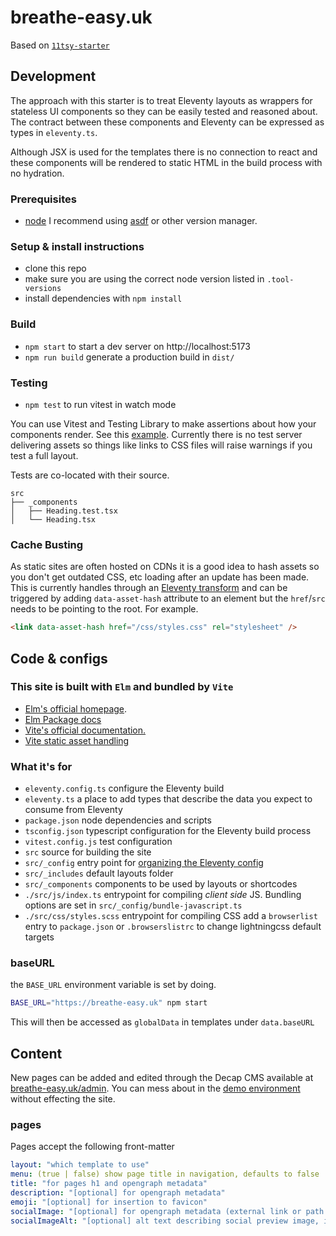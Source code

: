 # breathe-easy.uk

Based on [`11tsy-starter`](https://github.com/aaaaargZombies/11tsy-starter/)

## Development

The approach with this starter is to treat Eleventy layouts as wrappers for stateless UI components so they can be easily tested and reasoned about. The contract between these components and Eleventy can be expressed as types in `eleventy.ts`.

Although JSX is used for the templates there is no connection to react and these components will be rendered to static HTML in the build process with no hydration.


### Prerequisites

- [node](https://nodejs.org/) I recommend using [asdf](https://asdf-vm.com/) or other version manager.

### Setup & install instructions

- clone this repo
- make sure you are using the correct node version listed in `.tool-versions`
- install dependencies with `npm install`

### Build

- `npm start` to start a dev server on http://localhost:5173
- `npm run build` generate a production build in `dist/`

### Testing

- `npm test` to run vitest in watch mode

You can use Vitest and Testing Library to make assertions about how your components render. See this [example](https://github.com/aaaaargZombies/11tsy-starter/blob/df4ba94d3270abe9ecf36d95a8a7812173f36973/src/_components/Heading.test.tsx). Currently there is no test server delivering assets so things like links to CSS files will raise warnings if you test a full layout.

Tests are co-located with their source.

```
src
├── _components
│   ├── Heading.test.tsx
│   └── Heading.tsx
```

### Cache Busting

As static sites are often hosted on CDNs it is a good idea to hash assets so you don't get outdated CSS, etc loading after an update has been made. This is currently handles through an [Eleventy transform](https://www.11ty.dev/docs/transforms/) and can be triggered by adding `data-asset-hash` attribute to an element but the `href`/`src` needs to be pointing to the root. For example.

```html
<link data-asset-hash href="/css/styles.css" rel="stylesheet" />
```


## Code & configs

### This site is built with `Elm` and bundled by `Vite`

- [Elm's official homepage](https://elm-lang.org/).
- [Elm Package docs](https://package.elm-lang.org/)
- [Vite's official documentation.](https://vitejs.dev/)
- [Vite static asset handling](https://package.elm-lang.org/packages/hmsk/elm-vite-plugin-helper/latest/)

### What it's for

- `eleventy.config.ts` configure the Eleventy build
- `eleventy.ts` a place to add types that describe the data you expect to consume from Eleventy
- `package.json` node dependencies and scripts
- `tsconfig.json` typescript configuration for the Eleventy build process
- `vitest.config.js` test configuration
- `src` source for building the site
- `src/_config` entry point for [organizing the Eleventy config](https://www.lenesaile.com/en/blog/organizing-the-eleventy-config-file/)
- `src/_includes` default layouts folder
- `src/_components` components to be used by layouts or shortcodes
- `./src/js/index.ts` entrypoint for compiling *client side* JS. Bundling options are set in `src/_config/bundle-javascript.ts`
- `./src/css/styles.scss` entrypoint for compiling CSS add a `browserlist` entry to `package.json` or `.browserslistrc` to change lightningcss default targets

### baseURL

the `BASE_URL` environment variable is set by doing.

```sh
BASE_URL="https://breathe-easy.uk" npm start
```

This will then be accessed as `globalData` in templates under `data.baseURL`


## Content

New pages can be added and edited through the Decap CMS available at [breathe-easy.uk/admin](https://breathe-easy.uk/admin). You can mess about in the [demo environment](https://demo.decapcms.org/) without effecting the site.

### pages

Pages accept the following front-matter

```yaml
layout: "which template to use"
menu: (true | false) show page title in navigation, defaults to false
title: "for pages h1 and opengraph metadata"
description: "[optional] for opengraph metadata"
emoji: "[optional] for insertion to favicon"
socialImage: "[optional] for opengraph metadata (external link or path to file)"
socialImageAlt: "[optional] alt text describing social preview image, if you do not include this then it will fallback to the default image / alt"
```
